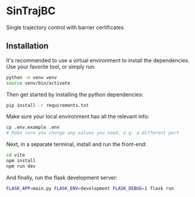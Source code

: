 # SinTrajBC
Single trajectory control with barrier certificates

## Installation

It's recommended to use a virtual environment to install the dependencies. Use your favorite tool, or simply run:
```bash
python -m venv venv
source venv/bin/activate
```

Then get started by installing the python dependencies:
```bash
pip install -r requirements.txt
```

Make sure your local environment has all the relevant info:
```bash
cp .env.example .env
# Make sure you change any values you need, e.g. a different port
```

Next, in a separate terminal, install and run the front-end:
```bash
cd vite
npm install
npm run dev
```

And finally, run the flask development server:
```bash
FLASK_APP=main.py FLASK_ENV=development FLASK_DEBUG=1 flask run
```
